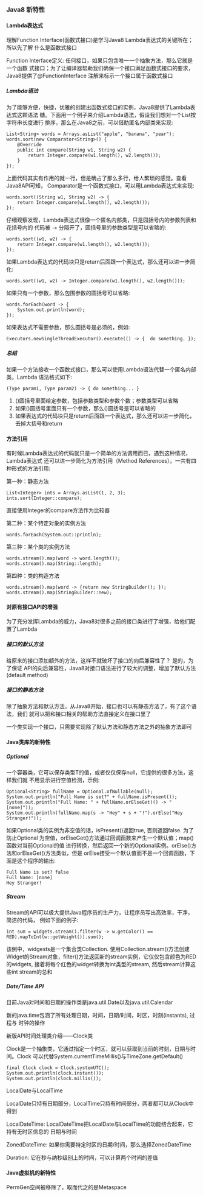 ### Java8 新特性

#### Lambda表达式

理解Function Interface(函数式接口)是学习Java8 Lambda表达式的关键所在；所以先了解
什么是函数式接口

Function Interface定义: 任何接口，如果只包含唯一一个抽象方法，那么它就是一个函数
式接口；为了让编译器帮助我们确保一个接口满足函数式接口的要求，Java8提供了@FunctionInterface
注解来标示一个接口属于函数式接口

##### Lambda语法

为了能够方便，快捷，优雅的创建出函数式接口的实例，Java8提供了Lambda表达式这颗语法
糖。下面用一个例子来介绍Lambda语法，假设我们想对一个List<String>按字符串长度进行
排序，那么在Java8之前，可以借助匿名内部类来实现:

    List<String> words = Arrays.asList("apple", "banana", "pear");
    words.sort(new Comparator<String>() {
        @Override
        public int compare(String w1, String w2) {
            return Integer.compare(w1.length(), w2.length());
        }
    });

上面代码其实有作用的就一行，但是确占了那么多行，给人繁琐的感觉。查看Java8API可知，
Comparator是一个函数式接口，可以用Lambda表达式来实现:

    words.sort((String w1, String w2) -> {
        return Integer.compare(w1.length(), w2.length());
    });

仔细观察发现，Lambda表达式很像一个匿名内部类，只是园括号内的参数列表和花括号内的
代码被 `->` 分隔开了，圆括号里的参数类型是可以省略的:

    words.sort((w1, w2) -> {
        return Integer.compare(w1.length(), w2.length());
    });

如果Lambda表达式的代码块只是return后面跟一个表达式，那么还可以进一步简化:

    words.sort((w1, w2) -> Integer.compare(w1.length(), w2.length()));

如果只有一个参数，那么包围参数的圆括号可以省略:

    words.forEach(word -> {
        System.out.println(word);
    });

如果表达式不需要参数，那么圆括号是必须的，例如:

    Executors.newSingleThreadExecutor().execute(() -> {  do something. });

##### 总结

如果一个方法接收一个函数式接口，那么可以使用Lambda语法代替一个匿名内部类，Lambda
语法格式如下:

    (Type param1, Type param2) -> { do something... }

1. ()圆括号里面给定参数，包括参数类型和参数个数；参数类型可以省略
2. 如果()圆括号里面只有一个参数，那么()圆括号是可以省略的
3. 如果表达式的代码块只是return后面跟一个表达式，那么还可以进一步简化，去掉大括号和return

#### 方法引用

有时候Lambda表达式的代码就只是一个简单的方法调用而已，遇到这种情况，Lambda表达式
还可以进一步简化为方法引用（Method References）。一共有四种形式的方法引用:

第一种：静态方法

    List<Integer> ints = Arrays.asList(1, 2, 3);
    ints.sort(Integer::compare);

直接使用Integer的compare方法作为比较器

第二种：某个特定对象的实例方法

    words.forEach(System.out::println);

第三种：某个类的实例方法

    words.stream().map(word -> word.length());
    words.stream().map(String::length);

第四种：类的构造方法

    words.stream().map(word -> {return new StringBuilder(); });
    words.stream().map(StringBuilder::new);


#### 对原有接口API的增强

为了充分发挥Lambda的威力，Java8对很多之前的接口类进行了增强，给他们配置了Lambda

##### 接口的默认方法

给原来的接口添加额外的方法，这样不就破坏了接口的向后兼容性了？ 是的，为了保证
API的向后兼容性，Java8对接口语法进行了较大的调整，增加了默认方法(default method)

##### 接口的静态方法

除了抽象方法和默认方法，从Java8开始，接口也可以有静态方法了，有了这个语法，我们
就可以把和接口相关的帮助方法直接定义在接口里了

一个类实现一个接口，只需要实现除了默认方法和静态方法之外的抽象方法即可

#### Java类库的新特性

##### Optional

一个容器类，它可以保存类型T的值，或者仅仅保存null，它提供的很多方法，这样我们就
不用显示进行空值检测，示例:

    Optional<String> fullName = Optional.ofNullable(null);
    System.out.println("Full Name is set?" + fullName.isPresent());
    System.out.println("Full Name: " + fullName.orElseGet(() -> "[none]"));
    System.out.println(fullName.map(s -> "Hey" + s + "!").orElse("Hey Stranger!"));

如果Optional类的实例为非空值的话，isPresent()返回true, 否则返回false. 为了防止Optional
为空值，orElseGet()方法通过回调函数来产生一个默认值；map()函数对当前Optional的值
进行转换，然后返回一个新的Optional实例。orElse()方法和orElseGet()方法类似，但是
orElse接受一个默认值而不是一个回调函数，下面是这个程序的输出:

    Full Name is set? false
    Full Name: [none]
    Hey Stranger!

##### Stream

Stream的API可以极大提供Java程序员的生产力，让程序员写出高效率，干净，简洁的代码，
例如下面的例子:

    int sum = widgets.stream().filter(w -> w.getColor() == RED).mapToInt(w::getWeight()).sum();

该例中，widgests是一个集合类Collection<Widget>. 使用Collection.stream()方法创建
Widget的Stream对象，filter()方法返回新的stream实例，它仅仅包含颜色为RED的widgets,
接着将每个红色的widget转换为int类型的stream, 然后stream计算这些int stream的总和

##### Date/Time API

目前Java对时间和日期的操作类是java.util.Date以及java.util.Calendar

新的java.time包涵了所有处理日期，时间，日期/时间，时区，时刻(instants), 过程与
时钟的操作

新版API时间处理类介绍——Clock类

Clock是一个抽象类，它通过指定一个时区，就可以获取到当前的时刻，日期与时间。Clock
可以代替System.currentTimeMillis()与TimeZone.getDefault()

    final Clock clock = Clock.systemUTC();
    System.out.println(clock.instant());
    System.out.println(clock.millis());

LocalDate与LocalTime

LocalDate只持有日期部分，LocalTime只持有时间部分，两者都可以从Clock中得到

LocalDateTime: LocalDateTime把LocalDate与LocalTime的功能结合起来，它持有无时区信息的
日期与时间

ZonedDateTime: 如果你需要特定时区的日期/时间，那么选择ZonedDateTime

Duration: 它在秒与纳秒级别上的时间，可以计算两个时间的差值

#### Java虚拟机的新特性

PermGen空间被移除了，取而代之的是Metaspace
